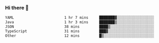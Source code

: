 ### Hi there 👋

<!--START_SECTION:waka-->

```txt
YAML                       1 hr 7 mins     ███████▓░░░░░░░░░░░░░░░░░   30.67 %
Java                       1 hr 3 mins     ███████▒░░░░░░░░░░░░░░░░░   28.87 %
JSON                       38 mins         ████▒░░░░░░░░░░░░░░░░░░░░   17.47 %
TypeScript                 31 mins         ███▓░░░░░░░░░░░░░░░░░░░░░   14.14 %
Other                      12 mins         █▒░░░░░░░░░░░░░░░░░░░░░░░   05.44 %
```

<!--END_SECTION:waka-->

<!--
**jerry-shao/jerry-shao** is a ✨ _special_ ✨ repository because its `README.md` (this file) appears on your GitHub profile.

Here are some ideas to get you started:

- 🔭 I’m currently working on ...
- 🌱 I’m currently learning ...
- 👯 I’m looking to collaborate on ...
- 🤔 I’m looking for help with ...
- 💬 Ask me about ...
- 📫 How to reach me: ...
- 😄 Pronouns: ...
- ⚡ Fun fact: ...
-->
